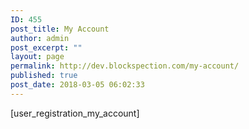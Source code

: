 ```yaml
---
ID: 455
post_title: My Account
author: admin
post_excerpt: ""
layout: page
permalink: http://dev.blockspection.com/my-account/
published: true
post_date: 2018-03-05 06:02:33
---
```

[user_registration_my_account]